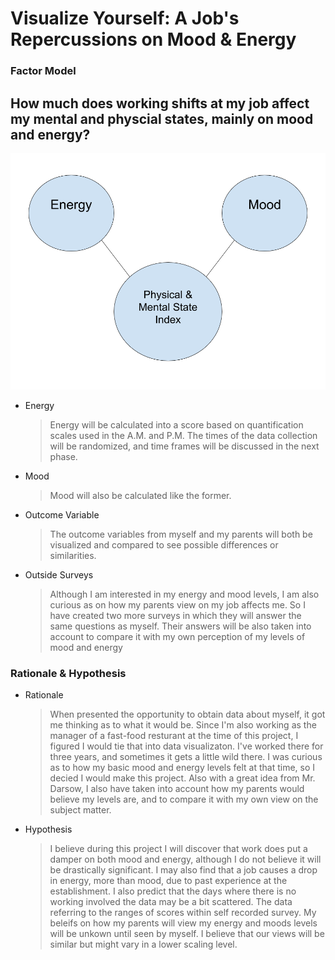 # Visualize Yourself: A Job's Repercussions on Mood & Energy #

### Factor Model ###

## How much does working shifts at my job affect my mental and physcial states, mainly on mood and energy? ##

![Factor Model](https://github.com/eric-wisniewski/visualizeYourself_Project/blob/master/phase1_planning/SimpleFactorModel.png)

* Energy
	> Energy will be calculated into a score based on quantification scales used in the A.M. and P.M. The times of the data collection will be randomized, and time frames will be discussed in the next phase. 
* Mood
	> Mood will also be calculated like the former. 
* Outcome Variable
	> The outcome variables from myself and my parents will both be visualized and compared to see possible differences or similarities. 
* Outside Surveys
	> Although I am interested in my energy and mood levels, I am also curious as on how my parents view on my job affects me. So I have created two more surveys in which they will answer the same questions as myself. Their answers will be also taken into account to compare it with my own perception of my levels of mood and energy

### Rationale & Hypothesis ###

* Rationale
	> When presented the opportunity to obtain data about myself, it got me thinking as to what it would be. Since I'm also working as the manager of a fast-food resturant at the time of this project, I figured I would tie that into data visualizaton. I've worked there for three years, and sometimes it gets a little wild there. I was curious as to how my basic mood and energy levels felt at that time, so I decied I would make this project. Also with a great idea from Mr. Darsow, I also have taken into account how my parents would believe my levels are, and to compare it with my own view on the subject matter. 
* Hypothesis
	> I believe during this project I will discover that work does put a damper on both mood and energy, although I do not believe it will be drastically significant. I may also find that a job causes a drop in energy, more than mood, due to past experience at the establishment. I also predict that the days where there is no working involved the data may be a bit scattered. The data referring to the ranges of scores within self recorded survey. My beleifs on how my parents will view my energy and moods levels will be unkown until seen by myself. I believe that our views will be similar but might vary in a lower scaling level. 



